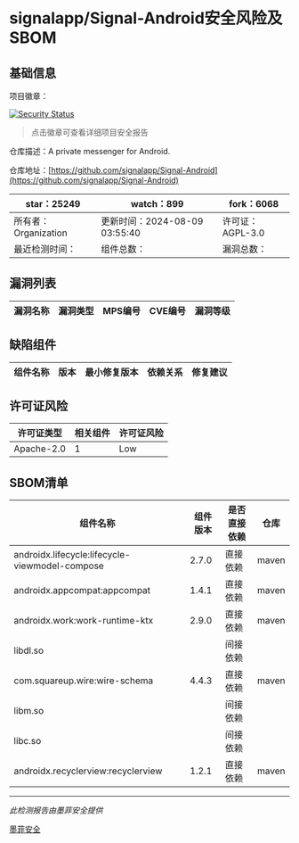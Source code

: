 # signalapp/Signal-Android安全风险及SBOM

## 基础信息

项目徽章：

[![Security Status](https://www.murphysec.com/platform3/v31/badge/1823421058161225728.svg)](https://www.murphysec.com/console/report/1691511267770785792/1823421058161225728)

> 点击徽章可查看详细项目安全报告

仓库描述：A private messenger for Android.

仓库地址：[https://github.com/signalapp/Signal-Android](https://github.com/signalapp/Signal-Android)

| star：25249 | watch：899 | fork：6068 |
| ----------- | -------------- | ------------ |
| 所有者：Organization | 更新时间：2024-08-09 03:55:40 | 许可证：AGPL-3.0 |
| 最近检测时间： | 组件总数： | 漏洞总数： |




## 漏洞列表

| 漏洞名称 | 漏洞类型 | MPS编号 | CVE编号 | 漏洞等级 |
| ------- | ------ | ------- | ------ | ----- |





## 缺陷组件

| 组件名称 | 版本 | 最小修复版本 | 依赖关系 | 修复建议 |
| -------- | ---- | ------------ | -------- | -------- |





## 许可证风险

| 许可证类型 | 相关组件 | 许可证风险 |
| ---------- | -------- | ---------- |
|Apache-2.0|1|Low|




## SBOM清单

| 组件名称 | 组件版本 | 是否直接依赖 | 仓库 |
| -------- | -------- | ------------ | ---- |
|androidx.lifecycle:lifecycle-viewmodel-compose|2.7.0|直接依赖|maven|
|androidx.appcompat:appcompat|1.4.1|直接依赖|maven|
|androidx.work:work-runtime-ktx|2.9.0|直接依赖|maven|
|libdl.so||间接依赖||
|com.squareup.wire:wire-schema|4.4.3|直接依赖|maven|
|libm.so||间接依赖||
|libc.so||间接依赖||
|androidx.recyclerview:recyclerview|1.2.1|直接依赖|maven|


------

*此检测报告由墨菲安全提供*

[墨菲安全](www.murphysec.com)
